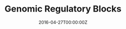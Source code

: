 ---
date: "2016-04-27T00:00:00Z"
external_link: https://www.ncbi.nlm.nih.gov/pubmed/19374772
image:
  focal_point: Smart
summary: We have identified promoter features of genes under long range gene regulation using statistics and bioinformatics methods.
title: Genomic Regulatory Blocks
tags:
- Featured
- Gene Regulation
- MLstats
---